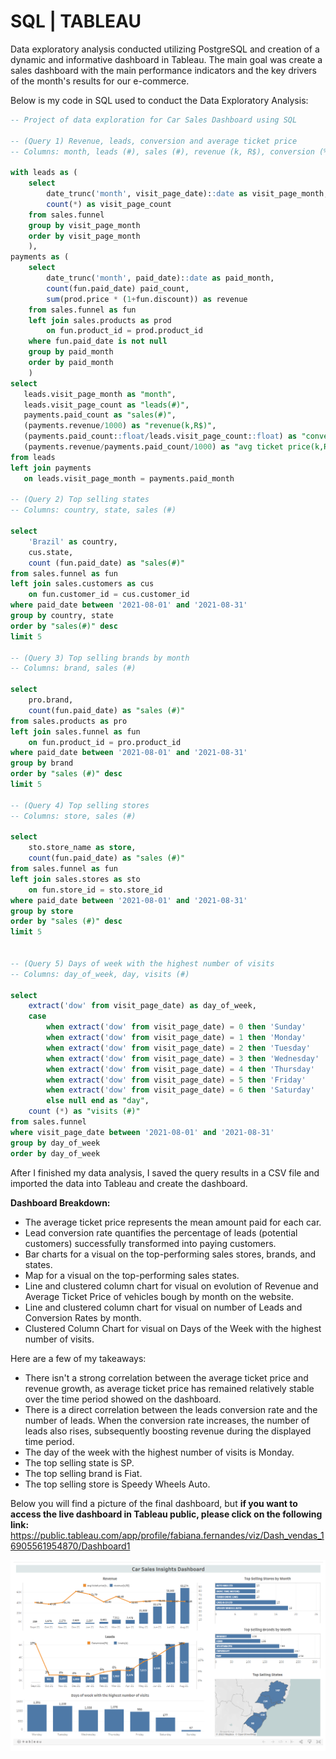 # SQL | TABLEAU
Data exploratory analysis conducted utilizing PostgreSQL and creation of a dynamic and informative dashboard in Tableau. The main goal was create a sales dashboard with the main performance indicators and the key drivers of the month's results for our e-commerce.<br/>

Below is my code in SQL used to conduct the Data Exploratory Analysis:<br/>

```sql
-- Project of data exploration for Car Sales Dashboard using SQL

-- (Query 1) Revenue, leads, conversion and average ticket price
-- Columns: month, leads (#), sales (#), revenue (k, R$), conversion (%), avg ticket price (k, R$)

with leads as (
	select
  		date_trunc('month', visit_page_date)::date as visit_page_month,
  		count(*) as visit_page_count
	from sales.funnel 
	group by visit_page_month 
	order by visit_page_month
	),
payments as (
	select
  		date_trunc('month', paid_date)::date as paid_month,
  		count(fun.paid_date) paid_count,
  		sum(prod.price * (1+fun.discount)) as revenue
	from sales.funnel as fun
	left join sales.products as prod
  		on fun.product_id = prod.product_id
	where fun.paid_date is not null  
	group by paid_month
	order by paid_month
	)
select
   leads.visit_page_month as "month",
   leads.visit_page_count as "leads(#)",
   payments.paid_count as "sales(#)",
   (payments.revenue/1000) as "revenue(k,R$)",
   (payments.paid_count::float/leads.visit_page_count::float) as "conversion(%)",
   (payments.revenue/payments.paid_count/1000) as "avg ticket price(k,R$)"
from leads
left join payments
   on leads.visit_page_month = payments.paid_month

-- (Query 2) Top selling states
-- Columns: country, state, sales (#)

select
	'Brazil' as country,
	cus.state,
	count (fun.paid_date) as "sales(#)"
from sales.funnel as fun
left join sales.customers as cus
	on fun.customer_id = cus.customer_id
where paid_date between '2021-08-01' and '2021-08-31'
group by country, state
order by "sales(#)" desc
limit 5

-- (Query 3) Top selling brands by month
-- Columns: brand, sales (#)

select
	pro.brand,
	count(fun.paid_date) as "sales (#)"
from sales.products as pro
left join sales.funnel as fun
	on fun.product_id = pro.product_id
where paid_date between '2021-08-01' and '2021-08-31'
group by brand
order by "sales (#)" desc
limit 5

-- (Query 4) Top selling stores
-- Columns: store, sales (#)

select
	sto.store_name as store,
	count(fun.paid_date) as "sales (#)"
from sales.funnel as fun 
left join sales.stores as sto
	on fun.store_id = sto.store_id
where paid_date between '2021-08-01' and '2021-08-31'	
group by store
order by "sales (#)" desc
limit 5


-- (Query 5) Days of week with the highest number of visits 
-- Columns: day_of_week, day, visits (#)

select
	extract('dow' from visit_page_date) as day_of_week,
	case 
		when extract('dow' from visit_page_date) = 0 then 'Sunday'
		when extract('dow' from visit_page_date) = 1 then 'Monday'
		when extract('dow' from visit_page_date) = 2 then 'Tuesday'
		when extract('dow' from visit_page_date) = 3 then 'Wednesday'
		when extract('dow' from visit_page_date) = 4 then 'Thursday'
		when extract('dow' from visit_page_date) = 5 then 'Friday'
		when extract('dow' from visit_page_date) = 6 then 'Saturday'
		else null end as "day",
	count (*) as "visits (#)"
from sales.funnel
where visit_page_date between '2021-08-01' and '2021-08-31'
group by day_of_week
order by day_of_week 
```
After I finished my data analysis, I saved the query results in a CSV file and imported the data into Tableau and create the dashboard.<br/>

**Dashboard Breakdown:**
- The average ticket price represents the mean amount paid for each car.
- Lead conversion rate quantifies the percentage of leads (potential customers) successfully transformed into paying customers.
- Bar charts for a visual on the top-performing sales stores, brands, and states.
- Map for a visual on the top-performing sales states.
- Line and clustered column chart for visual on evolution of Revenue and Average Ticket Price of vehicles bough by month on the website.
- Line and clustered column chart for visual on number of Leads and Conversion Rates by month.
- Clustered Column Chart for visual on Days of the Week with the highest number of visits.<br/>

Here are a few of my takeaways:<br/>
- There isn't a strong correlation between the average ticket price and revenue growth, as average ticket price has remained relatively stable over the time period showed on the dashboard.
- There is a direct correlation between the leads conversion rate and the number of leads. When the conversion rate increases, the number of leads also rises, subsequently boosting revenue during the displayed time period.
- The day of the week with the highest number of visits is Monday.
- The top selling state is SP.
- The top selling brand is Fiat.
- The top selling store is Speedy Wheels Auto.<br/>	

Below you will find a picture of the final dashboard, but **if you want to access the live dashboard in Tableau public, please click on the following link:** https://public.tableau.com/app/profile/fabiana.fernandes/viz/Dash_vendas_16905561954870/Dashboard1

![alt text](https://github.com/fpfernandes/SQL_Tableau/blob/61c23545eb4529f2e7d7b48d3453a04e6a97de79/dash_tableau.PNG)

